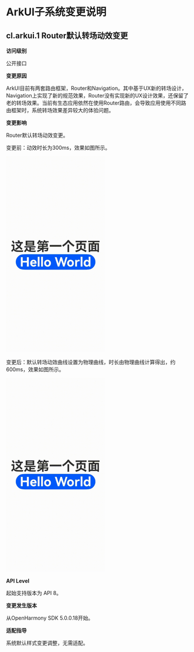 # ArkUI子系统变更说明

## cl.arkui.1 Router默认转场动效变更

**访问级别**

公开接口

**变更原因**

ArkUI目前有两套路由框架，Router和Navigation。其中基于UX新的转场设计，Navigation上实现了新的规范效果，Router没有实现新的UX设计效果，还保留了老的转场效果。当前有生态应用依然在使用Router路由，会导致应用使用不同路由框架时，系统转场效果差异较大的体验问题。

**变更影响**

Router默认转场动效变更。

变更前：动效时长为300ms，效果如图所示。

![Router变更前默认转场动效图](figures/preRouterTransition.gif)

变更后：默认转场动效曲线设置为物理曲线，时长由物理曲线计算得出，约600ms，效果如图所示。

![Router变更后默认转场动效图](figures/curRouterTransition.gif)

**API Level**

起始支持版本为 API 8。

**变更发生版本**

从OpenHarmony SDK 5.0.0.18开始。

**适配指导**

系统默认样式变更调整，无需适配。
